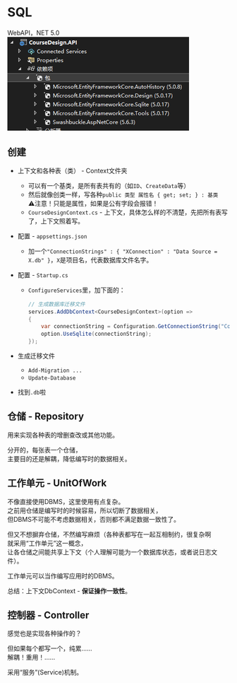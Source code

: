 # SQL

WebAPI，NET 5.0
![图 1](images/3.%20SQL--06-04_16-36-24.png)

## 创建

* 上下文和各种表（类） - Context文件夹
  * 可以有一个基类，是所有表共有的（如`ID`、`CreateData`等）
  * 然后就像创类一样，写各种`public 类型 属性名 { get; set; } : 基类`  
    ⚠注意！只能是属性，如果是公有字段会报错！
  * `CourseDesignContext.cs` - 上下文，具体怎么样的不清楚，先把所有表写了，上下文照着写。
* 配置 - `appsettings.json`
  * 加一个`"ConnectionStrings" : { "XConnection" : "Data Source = X.db" }`，`X`是项目名，代表数据库文件名字。
* 配置 - `Startup.cs`
  * `ConfigureServices`里，加下面的：

    ```C#
    // 生成数据库迁移文件
    services.AddDbContext<CourseDesignContext>(option =>
    {
        var connectionString = Configuration.GetConnectionString("CourseDesignConnection"); // 名字对应
        option.UseSqlite(connectionString);
    });
    ```

* 生成迁移文件
  * `Add-Migration ...`
  * `Update-Database`
* 找到`.db`啦

## 仓储 - Repository

用来实现各种表的增删查改或其他功能。

分开的，每张表一个仓储，  
主要目的还是解耦，降低编写时的数据相关。

## 工作单元 - UnitOfWork

不像直接使用DBMS，这里使用有点复杂。  
之前用仓储是编写时的时候容易，所以切断了数据相关，  
但DBMS不可能不考虑数据相关，否则都不满足数据一致性了。

但又不想摒弃仓储，不然编写麻烦（各种表都写在一起互相制约，很复杂啊  
就采用“工作单元”这一概念，  
让各仓储之间能共享上下文（个人理解可能为一个数据库状态，或者说日志文件）。

工作单元可以当作编写应用时的DBMS。

总结：上下文DbContext - **保证操作一致性**。

## 控制器 - Controller

感觉也是实现各种操作的？

但如果每个都写一个，纯累……  
解耦！重用！……

采用“服务”(Service)机制。
